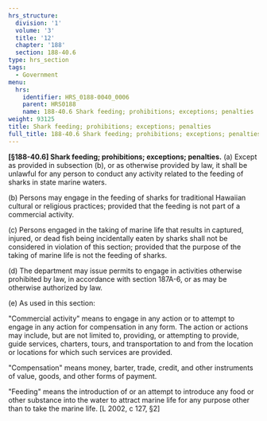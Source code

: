 ```yaml
---
hrs_structure:
  division: '1'
  volume: '3'
  title: '12'
  chapter: '188'
  section: 188-40.6
type: hrs_section
tags:
  - Government
menu:
  hrs:
    identifier: HRS_0188-0040_0006
    parent: HRS0188
    name: 188-40.6 Shark feeding; prohibitions; exceptions; penalties
weight: 93125
title: Shark feeding; prohibitions; exceptions; penalties
full_title: 188-40.6 Shark feeding; prohibitions; exceptions; penalties
---
```

**[§188-40.6] Shark feeding; prohibitions; exceptions; penalties.** (a) Except as provided in subsection (b), or as otherwise provided by law, it shall be unlawful for any person to conduct any activity related to the feeding of sharks in state marine waters.

(b) Persons may engage in the feeding of sharks for traditional Hawaiian cultural or religious practices; provided that the feeding is not part of a commercial activity.

(c) Persons engaged in the taking of marine life that results in captured, injured, or dead fish being incidentally eaten by sharks shall not be considered in violation of this section; provided that the purpose of the taking of marine life is not the feeding of sharks.

(d) The department may issue permits to engage in activities otherwise prohibited by law, in accordance with section 187A-6, or as may be otherwise authorized by law.

(e) As used in this section:

"Commercial activity" means to engage in any action or to attempt to engage in any action for compensation in any form. The action or actions may include, but are not limited to, providing, or attempting to provide, guide services, charters, tours, and transportation to and from the location or locations for which such services are provided.

"Compensation" means money, barter, trade, credit, and other instruments of value, goods, and other forms of payment.

"Feeding" means the introduction of or an attempt to introduce any food or other substance into the water to attract marine life for any purpose other than to take the marine life. [L 2002, c 127, §2]